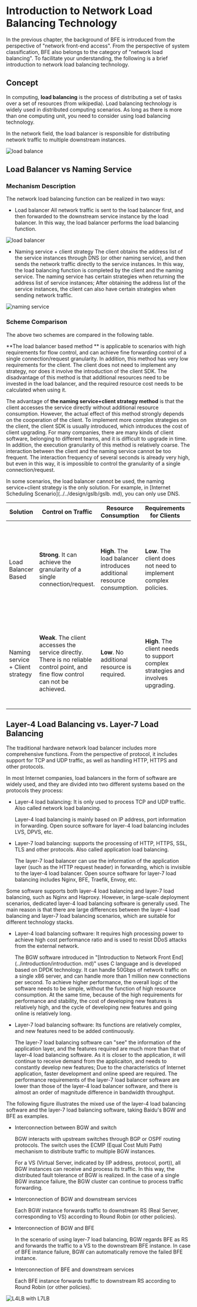 # Introduction to Network Load Balancing Technology

In the previous chapter, the background of BFE is introduced from the perspective of "network front-end access". From the perspective of system classification, BFE also belongs to the category of "network load balancing". To facilitate your understanding, the following is a brief introduction to network load balancing technology.

## Concept

In computing, **load balancing** is the process of distributing a set of tasks over a set of resources (from wikipedia). Load balancing technology is widely used in distributed computing scenarios. As long as there is more than one computing unit, you need to consider using load balancing technology.

In the network field, the load balancer is responsible for distributing network traffic to multiple downstream instances.



![load balance](./load_balance.png)

## Load Balancer vs Naming Service

### Mechanism Description

The network load balancing function can be realized in two ways:

+ Load balancer
  All network traffic is sent to the load balancer first, and then forwarded to the downstream service instance by the load balancer.
  In this way, the load balancer performs the load balancing function.

![load balancer](./load_balancer.png)

+ Naming service + client strategy
The client obtains the address list of the service instances through DNS (or other naming service), and then sends the network traffic directly to the service instances.
  In this way, the load balancing function is completed by the client and the naming service. The naming service has certain strategies when returning the address list of service instances; After obtaining the address list of the service instances, the client can also have certain strategies when sending network traffic.


![naming service](./naming_service.png)

### Scheme Comparison

The above two schemes are compared in the following table.

**The load balancer based method ** is applicable to scenarios with high requirements for flow control, and can achieve fine forwarding control of a single connection/request granularity. In addition, this method has very low requirements for the client. The client does not need to implement any strategy, nor does it involve the introduction of the client SDK. The disadvantage of this method is that additional resources need to be invested in the load balancer, and the required resource cost needs to be calculated when using it.

The advantage of **the naming service+client strategy method** is that the client accesses the service directly without additional resource consumption. However, the actual effect of this method strongly depends on the cooperation of the client. To implement more complex strategies on the client, the client SDK is usually introduced, which introduces the cost of client upgrading. For many companies, there are many kinds of client software, belonging to different teams, and it is difficult to upgrade in time. In addition, the execution granularity of this method is relatively coarse. The interaction between the client and the naming service cannot be too frequent. The interaction frequency of several seconds is already very high, but even in this way, it is impossible to control the granularity of a single connection/request.

In some scenarios, the load balancer cannot be used, the naming service+client strategy is the only solution. For example, in [Internet Scheduling Scenario](../../design/gslb/gslb. md), you can only use DNS.

| Solution                         | Control on Traffic                                           | Resource Consumption                                         | Requirements for Clients                                     | Applicable Scenarios                                         |
| -------------------------------- | ------------------------------------------------------------ | ------------------------------------------------------------ | ------------------------------------------------------------ | ------------------------------------------------------------ |
| Load Balancer Based              | **Strong**. It can achieve the granularity of a single connection/request. | **High**. The load balancer introduces additional resource consumption. | **Low**. The client does not need to implement complex policies. | The overall traffic scale is small (from the perspective of load balancer resource consumption); Application scenarios require strong flow control. |
| Naming service + Client strategy | **Weak**. The client accesses the service directly. There is no reliable control point, and  fine flow control can not be achieved. | **Low**. No additional resource is required.                | **High**. The client needs to support complex strategies and involves upgrading. | The overall traffic scale is large; The application scenario requires weak flow control; Scenarios where load balancers cannot be used. |

## Layer-4 Load Balancing vs. Layer-7 Load Balancing

The traditional hardware network load balancer includes more comprehensive functions. From the perspective of protocol, it includes support for TCP and UDP traffic, as well as handling HTTP, HTTPS and other protocols.

In most Internet companies, load balancers in the form of software are widely used, and they are divided into two different systems based on the protocols they process:

+ Layer-4 load balancing: It is only used to process TCP and UDP traffic. Also called network load balancing.

  Layer-4 load balancing is mainly based on IP address, port information in forwarding.
  Open source software for layer-4 load balancing includes LVS, DPVS, etc.

+ Layer-7 load balancing: supports the processing of HTTP, HTTPS, SSL, TLS and other protocols. Also called application load balancing.

  The layer-7 load balancer can use the information of the application layer (such as the HTTP request header) in forwarding, which is invisible to the layer-4 load balancer.
  Open source software for layer-7 load balancing includes Nginx, BFE, Traefik, Envoy, etc.

Some software supports both layer-4 load balancing and layer-7 load balancing, such as Nginx and Haproxy. However, in large-scale deployment scenarios, dedicated layer-4 load balancing software is generally used. The main reason is that there are large differences between the  layer-4 load balancing and  layer-7 load balancing scenarios, which are suitable for different technology stacks.

+ Layer-4 load balancing software: It requires high processing power to achieve high cost performance ratio and is used to resist DDoS attacks from the external network.

  The BGW software introduced in "[Introduction to Network Front End](../introduction/introduction. md)" uses C language and is developed based on DPDK technology. It can handle 50Gbps of network traffic on a single x86 server, and can handle more than 1 million new connections per second. To achieve higher performance, the overall logic of the software needs to be simple, without the function of high resource consumption. At the same time, because of the high requirements for performance and stability, the cost of developing new features is relatively high, and the cycle of developing new features and going online is relatively long.

+ Layer-7 load balancing software: Its functions are relatively complex, and new features need to be added continuously.

  The layer-7 load balancing software can "see" the information of the application layer, and the features required are much more than that of layer-4 load balancing software. As it is closer to the application, it will continue to receive demand from the applicaiton, and needs to constantly develop new features; Due to the characteristics of Internet application, faster development and online speed are required. The performance requirements of the layer-7 load balancer software are lower than those of the layer-4 load balancer software, and there is almost an order of magnitude difference in bandwidth throughput.

The following figure illustrates the mixed use of the layer-4 load balancing software and the layer-7 load balancing software, taking Baidu's BGW and BFE as examples.

+ Interconnection between BGW and switch

  BGW interacts with upstream switches through BGP or OSPF routing protocols. The switch uses the ECMP (Equal Cost Multi Path) mechanism to distribute traffic to multiple BGW instances.

  For a VS (Virtual Server, indicated by (IP address, protocol, port)), all BGW instances can receive and process its traffic. In this way, the distributed fault tolerance of BGW is realized. In the case of a single BGW instance failure, the BGW cluster can continue to process traffic forwarding.

+ Interconnection of BGW and downstream services

  Each BGW instance forwards traffic to downstream RS (Real Server, corresponding to VS) according to Round Robin (or other policies).

+ Interconnection of BGW and BFE

  In the scenario of using layer-7 load balancing, BGW regards BFE as RS and forwards the traffic to a VS to the downstream BFE instance. In case of BFE instance failure, BGW can automatically remove the failed BFE instance.

+ Interconnection of BFE and downstream services

  Each BFE instance forwards traffic to downstream RS according to Round Robin (or other policies).

![L4LB with L7LB](./L4LB_with_L7LB.png)



